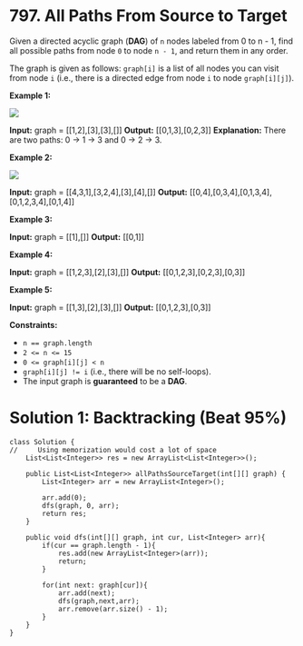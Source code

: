 # 797. All Paths From Source to Target
Given a directed acyclic graph (**DAG**) of  `n`  nodes labeled from 0 to n - 1, find all possible paths from node  `0`  to node  `n - 1`, and return them in any order.

The graph is given as follows: `graph[i]`  is a list of all nodes you can visit from node  `i` (i.e., there is a directed edge from node  `i`  to node  `graph[i][j]`).

**Example 1:**

![](https://assets.leetcode.com/uploads/2020/09/28/all_1.jpg)

**Input:** graph = [[1,2],[3],[3],[]]
**Output:** [[0,1,3],[0,2,3]]
**Explanation:** There are two paths: 0 -> 1 -> 3 and 0 -> 2 -> 3.

**Example 2:**

![](https://assets.leetcode.com/uploads/2020/09/28/all_2.jpg)

**Input:** graph = [[4,3,1],[3,2,4],[3],[4],[]]
**Output:** [[0,4],[0,3,4],[0,1,3,4],[0,1,2,3,4],[0,1,4]]

**Example 3:**

**Input:** graph = [[1],[]]
**Output:** [[0,1]]

**Example 4:**

**Input:** graph = [[1,2,3],[2],[3],[]]
**Output:** [[0,1,2,3],[0,2,3],[0,3]]

**Example 5:**

**Input:** graph = [[1,3],[2],[3],[]]
**Output:** [[0,1,2,3],[0,3]]

**Constraints:**

-   `n == graph.length`
-   `2 <= n <= 15`
-   `0 <= graph[i][j] < n`
-   `graph[i][j] != i`  (i.e., there will be no self-loops).
-   The input graph is  **guaranteed**  to be a  **DAG**.


# Solution 1: Backtracking (Beat 95%)
```
class Solution {
//     Using memorization would cost a lot of space
    List<List<Integer>> res = new ArrayList<List<Integer>>();
    
    public List<List<Integer>> allPathsSourceTarget(int[][] graph) {
        List<Integer> arr = new ArrayList<Integer>();
        
        arr.add(0);
        dfs(graph, 0, arr);
        return res;
    }
    
    public void dfs(int[][] graph, int cur, List<Integer> arr){
        if(cur == graph.length - 1){
            res.add(new ArrayList<Integer>(arr));
            return;
        }
        
        for(int next: graph[cur]){
            arr.add(next);
            dfs(graph,next,arr);
            arr.remove(arr.size() - 1);
        }
    }
}
```
